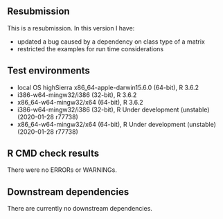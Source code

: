 ## Resubmission
This is a resubmission. In this version I have:

* updated a bug caused by a dependency on class type of a matrix
* restricted the examples for run time considerations

## Test environments
* local OS highSierra x86_64-apple-darwin15.6.0 (64-bit), R 3.6.2
* i386-w64-mingw32/i386 (32-bit), R 3.6.2
* x86_64-w64-mingw32/x64 (64-bit), R 3.6.2
* i386-w64-mingw32/i386 (32-bit), R Under development (unstable) (2020-01-28 r77738)
* x86_64-w64-mingw32/x64 (64-bit), R Under development (unstable) (2020-01-28 r77738)

## R CMD check results
There were no ERRORs or WARNINGs. 

## Downstream dependencies
There are currently no downstream dependencies.
